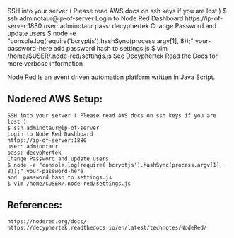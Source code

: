 SSH into your server ( Please read AWS docs on ssh keys if you are lost )
$ ssh adminotaur@ip-of-server
Login to Node Red Dashboard
https://ip-of-server:1880
user: adminotaur
pass: decyphertek
Change Password and update users
$ node -e "console.log(require('bcryptjs').hashSync(process.argv[1], 8));" your-password-here
add  password hash to settings.js
$ vim /home/$USER/.node-red/settings.js
See Decyphertek Read the Docs for more verbose information

Node Red is an event driven automation platform written in Java Script. 

Nodered AWS Setup:
-----------------

    SSH into your server ( Please read AWS docs on ssh keys if you are lost )
    $ ssh adminotaur@ip-of-server
    Login to Node Red Dashboard
    https://ip-of-server:1880
    user: adminotaur
    pass: decyphertek
    Change Password and update users
    $ node -e "console.log(require('bcryptjs').hashSync(process.argv[1], 8));" your-password-here
    add  password hash to settings.js
    $ vim /home/$USER/.node-red/settings.js
  
  
References:
------------

    https://nodered.org/docs/
    https://decyphertek.readthedocs.io/en/latest/technotes/NodeRed/

